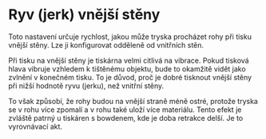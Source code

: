 Ryv (jerk) vnější stěny
====
Toto nastavení určuje rychlost, jakou může tryska procházet rohy při tisku vnější stěny. Lze ji konfigurovat odděleně od vnitřních stěn.

Při tisku na vnější stěny je tiskárna velmi citlivá na vibrace. Pokud tisková hlava vibruje vzhledem k tištěnému objektu, bude to okamžitě vidět jako zvlnění v konečném tisku. To je důvod, proč je dobré tisknout vnější stěny při nižší hodnotě ryvu (jerku), než vnitřní stěny.

To však způsobí, že rohy budou na vnější straně méně ostré, protože tryska se v rohu více zpomalí a v rohu také uloží více materiálu. Tento efekt je zvláště patrný u tiskáren s bowdenem, kde je doba retrakce delší. Je to vyrovnávací akt.